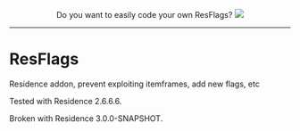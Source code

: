 <p align="center">
  Do you want to easily code your own ResFlags?
  <a href="https://www.spigotcourse.org/?utm_source=github&utm_medium=github">
    <img src="https://i.imgur.com/Xr0p2g3.png" />
  </a>
</p>

---

ResFlags
========

Residence addon, prevent exploiting itemframes, add new flags, etc

Tested with Residence 2.6.6.6.

Broken with Residence 3.0.0-SNAPSHOT.
